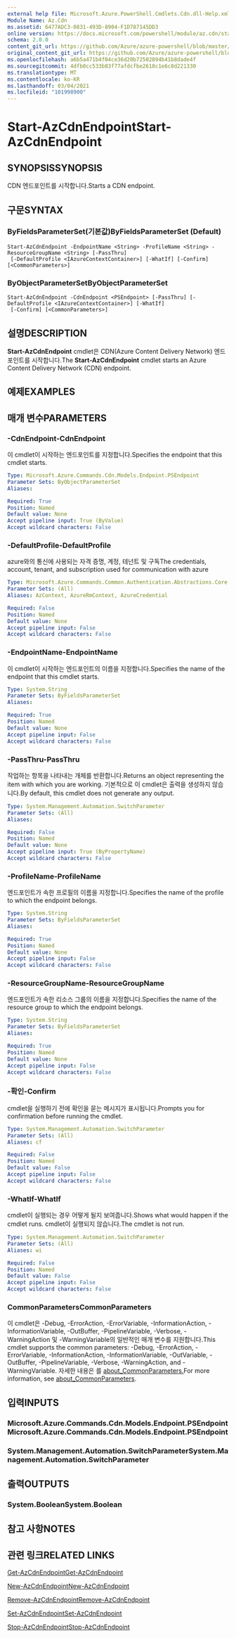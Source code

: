 ```yaml
---
external help file: Microsoft.Azure.PowerShell.Cmdlets.Cdn.dll-Help.xml
Module Name: Az.Cdn
ms.assetid: 6477ADC3-0831-493D-8904-F1D787145DD3
online version: https://docs.microsoft.com/powershell/module/az.cdn/start-azcdnendpoint
schema: 2.0.0
content_git_url: https://github.com/Azure/azure-powershell/blob/master/src/Cdn/Cdn/help/Start-AzCdnEndpoint.md
original_content_git_url: https://github.com/Azure/azure-powershell/blob/master/src/Cdn/Cdn/help/Start-AzCdnEndpoint.md
ms.openlocfilehash: a6b5a471b4f04ce36d20b72502894b41b8dade4f
ms.sourcegitcommit: 4dfb0cc533b83f77afdcfbe2618c1e6c8d221330
ms.translationtype: MT
ms.contentlocale: ko-KR
ms.lasthandoff: 03/04/2021
ms.locfileid: "101998900"
---
```

# <span data-ttu-id="dc751-101">Start-AzCdnEndpoint</span><span class="sxs-lookup"><span data-stu-id="dc751-101">Start-AzCdnEndpoint</span></span>

## <span data-ttu-id="dc751-102">SYNOPSIS</span><span class="sxs-lookup"><span data-stu-id="dc751-102">SYNOPSIS</span></span>
<span data-ttu-id="dc751-103">CDN 엔드포인트를 시작합니다.</span><span class="sxs-lookup"><span data-stu-id="dc751-103">Starts a CDN endpoint.</span></span>

## <span data-ttu-id="dc751-104">구문</span><span class="sxs-lookup"><span data-stu-id="dc751-104">SYNTAX</span></span>

### <span data-ttu-id="dc751-105">ByFieldsParameterSet(기본값)</span><span class="sxs-lookup"><span data-stu-id="dc751-105">ByFieldsParameterSet (Default)</span></span>
```
Start-AzCdnEndpoint -EndpointName <String> -ProfileName <String> -ResourceGroupName <String> [-PassThru]
 [-DefaultProfile <IAzureContextContainer>] [-WhatIf] [-Confirm] [<CommonParameters>]
```

### <span data-ttu-id="dc751-106">ByObjectParameterSet</span><span class="sxs-lookup"><span data-stu-id="dc751-106">ByObjectParameterSet</span></span>
```
Start-AzCdnEndpoint -CdnEndpoint <PSEndpoint> [-PassThru] [-DefaultProfile <IAzureContextContainer>] [-WhatIf]
 [-Confirm] [<CommonParameters>]
```

## <span data-ttu-id="dc751-107">설명</span><span class="sxs-lookup"><span data-stu-id="dc751-107">DESCRIPTION</span></span>
<span data-ttu-id="dc751-108">**Start-AzCdnEndpoint** cmdlet은 CDN(Azure Content Delivery Network) 엔드포인트를 시작합니다.</span><span class="sxs-lookup"><span data-stu-id="dc751-108">The **Start-AzCdnEndpoint** cmdlet starts an Azure Content Delivery Network (CDN) endpoint.</span></span>

## <span data-ttu-id="dc751-109">예제</span><span class="sxs-lookup"><span data-stu-id="dc751-109">EXAMPLES</span></span>

## <span data-ttu-id="dc751-110">매개 변수</span><span class="sxs-lookup"><span data-stu-id="dc751-110">PARAMETERS</span></span>

### <span data-ttu-id="dc751-111">-CdnEndpoint</span><span class="sxs-lookup"><span data-stu-id="dc751-111">-CdnEndpoint</span></span>
<span data-ttu-id="dc751-112">이 cmdlet이 시작하는 엔드포인트를 지정합니다.</span><span class="sxs-lookup"><span data-stu-id="dc751-112">Specifies the endpoint that this cmdlet starts.</span></span>

```yaml
Type: Microsoft.Azure.Commands.Cdn.Models.Endpoint.PSEndpoint
Parameter Sets: ByObjectParameterSet
Aliases:

Required: True
Position: Named
Default value: None
Accept pipeline input: True (ByValue)
Accept wildcard characters: False
```

### <span data-ttu-id="dc751-113">-DefaultProfile</span><span class="sxs-lookup"><span data-stu-id="dc751-113">-DefaultProfile</span></span>
<span data-ttu-id="dc751-114">azure와의 통신에 사용되는 자격 증명, 계정, 테넌트 및 구독</span><span class="sxs-lookup"><span data-stu-id="dc751-114">The credentials, account, tenant, and subscription used for communication with azure</span></span>

```yaml
Type: Microsoft.Azure.Commands.Common.Authentication.Abstractions.Core.IAzureContextContainer
Parameter Sets: (All)
Aliases: AzContext, AzureRmContext, AzureCredential

Required: False
Position: Named
Default value: None
Accept pipeline input: False
Accept wildcard characters: False
```

### <span data-ttu-id="dc751-115">-EndpointName</span><span class="sxs-lookup"><span data-stu-id="dc751-115">-EndpointName</span></span>
<span data-ttu-id="dc751-116">이 cmdlet이 시작하는 엔드포인트의 이름을 지정합니다.</span><span class="sxs-lookup"><span data-stu-id="dc751-116">Specifies the name of the endpoint that this cmdlet starts.</span></span>

```yaml
Type: System.String
Parameter Sets: ByFieldsParameterSet
Aliases:

Required: True
Position: Named
Default value: None
Accept pipeline input: False
Accept wildcard characters: False
```

### <span data-ttu-id="dc751-117">-PassThru</span><span class="sxs-lookup"><span data-stu-id="dc751-117">-PassThru</span></span>
<span data-ttu-id="dc751-118">작업하는 항목을 나타내는 개체를 반환합니다.</span><span class="sxs-lookup"><span data-stu-id="dc751-118">Returns an object representing the item with which you are working.</span></span>
<span data-ttu-id="dc751-119">기본적으로 이 cmdlet은 출력을 생성하지 않습니다.</span><span class="sxs-lookup"><span data-stu-id="dc751-119">By default, this cmdlet does not generate any output.</span></span>

```yaml
Type: System.Management.Automation.SwitchParameter
Parameter Sets: (All)
Aliases:

Required: False
Position: Named
Default value: None
Accept pipeline input: True (ByPropertyName)
Accept wildcard characters: False
```

### <span data-ttu-id="dc751-120">-ProfileName</span><span class="sxs-lookup"><span data-stu-id="dc751-120">-ProfileName</span></span>
<span data-ttu-id="dc751-121">엔드포인트가 속한 프로필의 이름을 지정합니다.</span><span class="sxs-lookup"><span data-stu-id="dc751-121">Specifies the name of the profile to which the endpoint belongs.</span></span>

```yaml
Type: System.String
Parameter Sets: ByFieldsParameterSet
Aliases:

Required: True
Position: Named
Default value: None
Accept pipeline input: False
Accept wildcard characters: False
```

### <span data-ttu-id="dc751-122">-ResourceGroupName</span><span class="sxs-lookup"><span data-stu-id="dc751-122">-ResourceGroupName</span></span>
<span data-ttu-id="dc751-123">엔드포인트가 속한 리소스 그룹의 이름을 지정합니다.</span><span class="sxs-lookup"><span data-stu-id="dc751-123">Specifies the name of the resource group to which the endpoint belongs.</span></span>

```yaml
Type: System.String
Parameter Sets: ByFieldsParameterSet
Aliases:

Required: True
Position: Named
Default value: None
Accept pipeline input: False
Accept wildcard characters: False
```

### <span data-ttu-id="dc751-124">-확인</span><span class="sxs-lookup"><span data-stu-id="dc751-124">-Confirm</span></span>
<span data-ttu-id="dc751-125">cmdlet을 실행하기 전에 확인을 묻는 메시지가 표시됩니다.</span><span class="sxs-lookup"><span data-stu-id="dc751-125">Prompts you for confirmation before running the cmdlet.</span></span>

```yaml
Type: System.Management.Automation.SwitchParameter
Parameter Sets: (All)
Aliases: cf

Required: False
Position: Named
Default value: False
Accept pipeline input: False
Accept wildcard characters: False
```

### <span data-ttu-id="dc751-126">-WhatIf</span><span class="sxs-lookup"><span data-stu-id="dc751-126">-WhatIf</span></span>
<span data-ttu-id="dc751-127">cmdlet이 실행되는 경우 어떻게 될지 보여줍니다.</span><span class="sxs-lookup"><span data-stu-id="dc751-127">Shows what would happen if the cmdlet runs.</span></span>
<span data-ttu-id="dc751-128">cmdlet이 실행되지 않습니다.</span><span class="sxs-lookup"><span data-stu-id="dc751-128">The cmdlet is not run.</span></span>

```yaml
Type: System.Management.Automation.SwitchParameter
Parameter Sets: (All)
Aliases: wi

Required: False
Position: Named
Default value: False
Accept pipeline input: False
Accept wildcard characters: False
```

### <span data-ttu-id="dc751-129">CommonParameters</span><span class="sxs-lookup"><span data-stu-id="dc751-129">CommonParameters</span></span>
<span data-ttu-id="dc751-130">이 cmdlet은 -Debug, -ErrorAction, -ErrorVariable, -InformationAction, -InformationVariable, -OutBuffer, -PipelineVariable, -Verbose, -WarningAction 및 -WarningVariable의 일반적인 매개 변수를 지원합니다.</span><span class="sxs-lookup"><span data-stu-id="dc751-130">This cmdlet supports the common parameters: -Debug, -ErrorAction, -ErrorVariable, -InformationAction, -InformationVariable, -OutVariable, -OutBuffer, -PipelineVariable, -Verbose, -WarningAction, and -WarningVariable.</span></span> <span data-ttu-id="dc751-131">자세한 내용은 를 [about_CommonParameters.](http://go.microsoft.com/fwlink/?LinkID=113216)</span><span class="sxs-lookup"><span data-stu-id="dc751-131">For more information, see [about_CommonParameters](http://go.microsoft.com/fwlink/?LinkID=113216).</span></span>

## <span data-ttu-id="dc751-132">입력</span><span class="sxs-lookup"><span data-stu-id="dc751-132">INPUTS</span></span>

### <span data-ttu-id="dc751-133">Microsoft.Azure.Commands.Cdn.Models.Endpoint.PSEndpoint</span><span class="sxs-lookup"><span data-stu-id="dc751-133">Microsoft.Azure.Commands.Cdn.Models.Endpoint.PSEndpoint</span></span>

### <span data-ttu-id="dc751-134">System.Management.Automation.SwitchParameter</span><span class="sxs-lookup"><span data-stu-id="dc751-134">System.Management.Automation.SwitchParameter</span></span>

## <span data-ttu-id="dc751-135">출력</span><span class="sxs-lookup"><span data-stu-id="dc751-135">OUTPUTS</span></span>

### <span data-ttu-id="dc751-136">System.Boolean</span><span class="sxs-lookup"><span data-stu-id="dc751-136">System.Boolean</span></span>

## <span data-ttu-id="dc751-137">참고 사항</span><span class="sxs-lookup"><span data-stu-id="dc751-137">NOTES</span></span>

## <span data-ttu-id="dc751-138">관련 링크</span><span class="sxs-lookup"><span data-stu-id="dc751-138">RELATED LINKS</span></span>

[<span data-ttu-id="dc751-139">Get-AzCdnEndpoint</span><span class="sxs-lookup"><span data-stu-id="dc751-139">Get-AzCdnEndpoint</span></span>](./Get-AzCdnEndpoint.md)

[<span data-ttu-id="dc751-140">New-AzCdnEndpoint</span><span class="sxs-lookup"><span data-stu-id="dc751-140">New-AzCdnEndpoint</span></span>](./New-AzCdnEndpoint.md)

[<span data-ttu-id="dc751-141">Remove-AzCdnEndpoint</span><span class="sxs-lookup"><span data-stu-id="dc751-141">Remove-AzCdnEndpoint</span></span>](./Remove-AzCdnEndpoint.md)

[<span data-ttu-id="dc751-142">Set-AzCdnEndpoint</span><span class="sxs-lookup"><span data-stu-id="dc751-142">Set-AzCdnEndpoint</span></span>](./Set-AzCdnEndpoint.md)

[<span data-ttu-id="dc751-143">Stop-AzCdnEndpoint</span><span class="sxs-lookup"><span data-stu-id="dc751-143">Stop-AzCdnEndpoint</span></span>](./Stop-AzCdnEndpoint.md)


